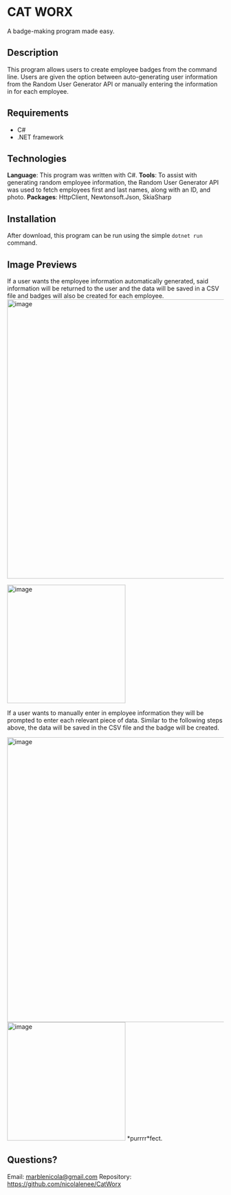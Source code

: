 # CAT WORX
A badge-making program made easy.

## Description
This program allows users to create employee badges from the command line.
Users are given the option between auto-generating user information from the Random User Generator API or manually entering the information in for each employee.

## Requirements
- C#
- .NET framework

## Technologies
**Language**: This program was written with C#.
**Tools**: To assist with generating random employee information, the Random User Generator API was used to fetch employees first and last names, along with an ID, and photo.
**Packages**: HttpClient, Newtonsoft.Json, SkiaSharp

## Installation 
After download, this program can be run using the simple `dotnet run` command.

## Image Previews
If a user wants the employee information automatically generated, said information will be returned to the user and the data will be saved in a CSV file and badges will also be created for each employee.
<img width="648" alt="image" src="https://user-images.githubusercontent.com/86696492/196764255-574ecd74-4b42-43bc-ae30-90c571dc3029.png">


<img width="275" alt="image" src="https://user-images.githubusercontent.com/86696492/196764450-e320311b-4642-45c0-8191-f2d598786837.png">

If a user wants to manually enter in employee information they will be prompted to enter each relevant piece of data. Similar to the following steps above, the data will be saved in the CSV file and the badge will be created.

<img width="661" alt="image" src="https://user-images.githubusercontent.com/86696492/196765857-66ef7eb1-8027-4177-8585-d8f3fa06fe87.png">

<img width="275" alt="image" src="https://user-images.githubusercontent.com/86696492/196765944-e98e1d69-98b7-4c7e-99ab-e31be26d6658.png">
*purrrr*fect.

## Questions?
Email: marblenicola@gmail.com
Repository: https://github.com/nicolalenee/CatWorx